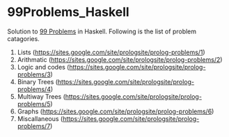 # 99Problems_Haskell
Solution to [99 Problems](https://sites.google.com/site/prologsite/prolog-problems) in Haskell. Following is the list of problem catagories. 

1. Lists (https://sites.google.com/site/prologsite/prolog-problems/1)
2. Arithmatic (https://sites.google.com/site/prologsite/prolog-problems/2)
3. Logic and codes (https://sites.google.com/site/prologsite/prolog-problems/3)
4. Binary Trees (https://sites.google.com/site/prologsite/prolog-problems/4)
5. Multiway Trees (https://sites.google.com/site/prologsite/prolog-problems/5)
6. Graphs (https://sites.google.com/site/prologsite/prolog-problems/6)
7. Miscallaneous (https://sites.google.com/site/prologsite/prolog-problems/7)
